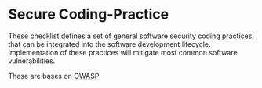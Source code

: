 # Secure Coding-Practice


These checklist defines a set of general software security coding practices, that can be integrated into the software development lifecycle. Implementation of these practices will
mitigate most common software vulnerabilities.


These are bases on [OWASP](https://owasp.org/)
